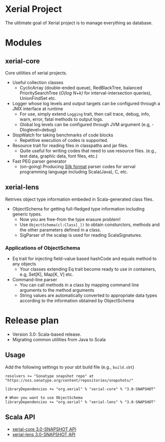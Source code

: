 Xerial Project
===========

The ulitimate goal of Xerial project is to manage everything as database. 

# Modules

## xerial-core
Core utilities of xerial projects.
 
 * Useful collection classes
     * CyclicArray (double-ended queue), RedBlackTree, balanced PrioritySearchTree (*O(log N+k)* for interval-intersection queries), UnionFindSet etc.
 * Logger whose log levels and output targets can be configured through a JMX interface at runtime
     * For use, simply extend `Logging` trait, then call trace, debug, info, warn, error, fatal methods to output logs.
     * Global log levels can be configured through JVM argument (e.g, -Dloglevel=debug) 
 * StopWatch for taking benchmarks of code blocks
     * Repetitive execution of codes is supported.
 * Resource trait for reading files in classpaths and jar files. 
    * Quite useful for writing codes that need to use resource files. (e.g., test data, graphic data, font files, etc.)
 * Fast PEG parser generator
    * (on-going) Producing [Silk format](http://xerial.org/silk) parser codes for serval programming language including Scala(Java), C, etc.
  

## xerial-lens
Retrives object type information embeded in Scala-generated class files. 

 * ObjectSchema for getting full-fledged type information including generic types. 
    * Now you are free-from the type erasure problem!
    * Use `ObjectSchema(cl:Class[_])` to obtain consturctors, methods and the other parameters defined in a class.  
    * SigParser of the scalap is used for reading ScalaSignatures.
### Applications of ObjectSchema
 * Eq trait for injecting field-value based hashCode and equals method to any objects
    * Your classes extending Eq trait become ready to use in containers, e.g, Set[K], Map[K, V] etc.  
 * Command-line parser 
   * You can call methods in a class by mapping command line arguments to the method arguments
   * String values are automatically converted to appropriate data types according to the information obtained by ObjectSchema

# Release plan

 * Version 3.0: Scala-based release. 
  * Migrating common utilities from Java to Scala

## Usage
Add the following settings to your sbt build file (e.g., `build.sbt`)

    resolvers += "Sonatype snapshot repo" at "https://oss.sonatype.org/content/repositories/snapshots/"
    
    libraryDependencies += "org.xerial" % "xerial-core" % "3.0-SNAPSHOT"
    
    # When you want to use ObjectSchema
    libraryDependencies += "org.xerial" % "xerial-lens" % "3.0-SNAPSHOT"

## Scala API

* [xerial-core 3.0-SNAPSHOT API](https://oss.sonatype.org/service/local/repositories/snapshots/archive/org/xerial/xerial-core/3.0-SNAPSHOT/xerial-core-3.0-SNAPSHOT-javadoc.jar/!/index.html)
* [xerial-lens 3.0-SNAPSHOT API](https://oss.sonatype.org/service/local/repositories/snapshots/archive/org/xerial/xerial-lens/3.0-SNAPSHOT/xerial-lens-3.0-SNAPSHOT-javadoc.jar/!/index.html)
